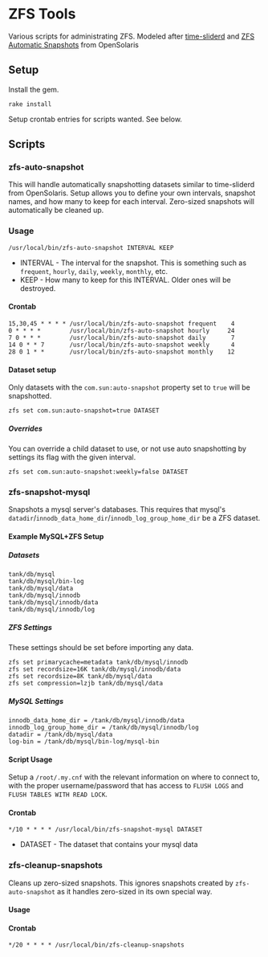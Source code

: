 # ZFS Tools

Various scripts for administrating ZFS. Modeled after [time-sliderd](http://mail.opensolaris.org/pipermail/zfs-discuss/2009-November/033882.html) and [ZFS Automatic Snapshots](https://blogs.oracle.com/timf/entry/zfs_automatic_snapshots_0_12) from OpenSolaris

## Setup

Install the gem.

    rake install

Setup crontab entries for scripts wanted. See below.

## Scripts

### zfs-auto-snapshot

This will handle automatically snapshotting datasets similar to time-sliderd from OpenSolaris. Setup allows you to define your own intervals, snapshot names, and how many to keep for each interval. Zero-sized snapshots will automatically be cleaned up.

### Usage

    /usr/local/bin/zfs-auto-snapshot INTERVAL KEEP

* INTERVAL - The interval for the snapshot. This is something such as `frequent`, `hourly`, `daily`, `weekly`, `monthly`, etc.
* KEEP - How many to keep for this INTERVAL. Older ones will be destroyed.

#### Crontab

    15,30,45 * * * * /usr/local/bin/zfs-auto-snapshot frequent    4
    0 * * * *        /usr/local/bin/zfs-auto-snapshot hourly     24
    7 0 * * *        /usr/local/bin/zfs-auto-snapshot daily       7
    14 0 * * 7       /usr/local/bin/zfs-auto-snapshot weekly      4
    28 0 1 * *       /usr/local/bin/zfs-auto-snapshot monthly    12

#### Dataset setup

Only datasets with the `com.sun:auto-snapshot` property set to `true` will be snapshotted.

    zfs set com.sun:auto-snapshot=true DATASET

##### Overrides

You can override a child dataset to use, or not use auto snapshotting by settings its flag with the given interval.

    zfs set com.sun:auto-snapshot:weekly=false DATASET

### zfs-snapshot-mysql

Snapshots a mysql server's databases. This requires that mysql's `datadir`/`innodb_data_home_dir`/`innodb_log_group_home_dir` be a ZFS dataset.

#### Example MySQL+ZFS Setup

##### Datasets

    tank/db/mysql
    tank/db/mysql/bin-log
    tank/db/mysql/data
    tank/db/mysql/innodb
    tank/db/mysql/innodb/data
    tank/db/mysql/innodb/log

##### ZFS Settings

These settings should be set before importing any data.

    zfs set primarycache=metadata tank/db/mysql/innodb
    zfs set recordsize=16K tank/db/mysql/innodb/data
    zfs set recordsize=8K tank/db/mysql/data
    zfs set compression=lzjb tank/db/mysql/data

##### MySQL Settings

    innodb_data_home_dir = /tank/db/mysql/innodb/data
    innodb_log_group_home_dir = /tank/db/mysql/innodb/log
    datadir = /tank/db/mysql/data
    log-bin = /tank/db/mysql/bin-log/mysql-bin

#### Script Usage

Setup a `/root/.my.cnf` with the relevant information on where to connect to, with the proper username/password that has access to `FLUSH LOGS` and `FLUSH TABLES WITH READ LOCK`.

#### Crontab

    */10 * * * * /usr/local/bin/zfs-snapshot-mysql DATASET

* DATASET - The dataset that contains your mysql data

### zfs-cleanup-snapshots

Cleans up zero-sized snapshots. This ignores snapshots created by `zfs-auto-snapshot` as it handles zero-sized in its own special way.

#### Usage

#### Crontab

    */20 * * * * /usr/local/bin/zfs-cleanup-snapshots

